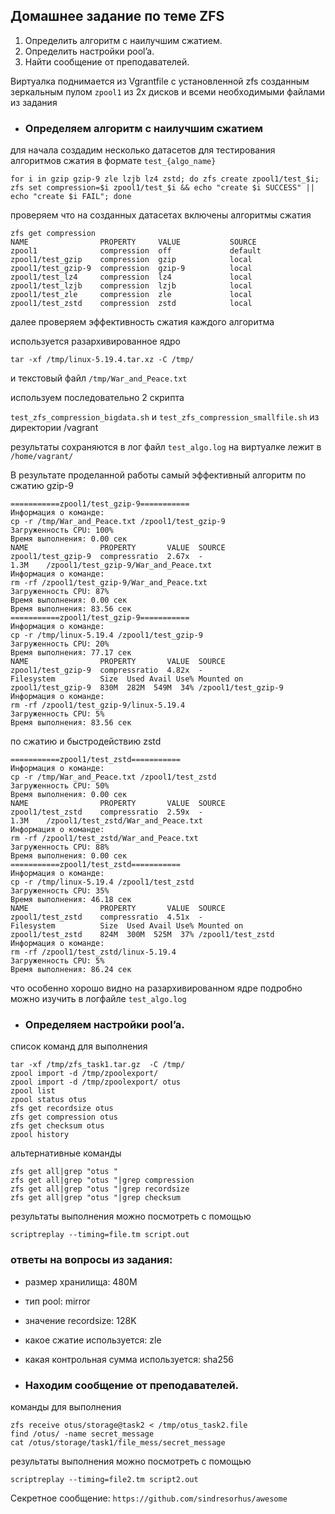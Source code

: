 ## **Домашнее задание по теме ZFS**

1. Определить алгоритм с наилучшим сжатием.
1. Определить настройки pool’a.
1. Найти сообщение от преподавателей.

Виртуалка поднимается из Vgrantfile с установленной zfs созданным зеркальным пулом `zpool1` из 2х дисков и всеми необходимыми файлами из задания

* ### Определяем алгоритм с наилучшим сжатием

для начала создадим несколько датасетов для тестирования алгоритмов сжатия в формате `test_{algo_name}`


```
for i in gzip gzip-9 zle lzjb lz4 zstd; do zfs create zpool1/test_$i; zfs set compression=$i zpool1/test_$i && echo "create $i SUCCESS" || echo "create $i FAIL"; done
```
проверяем что на созданных датасетах включены алгоритмы сжатия


```
zfs get compression
NAME                PROPERTY     VALUE           SOURCE
zpool1              compression  off             default
zpool1/test_gzip    compression  gzip            local
zpool1/test_gzip-9  compression  gzip-9          local
zpool1/test_lz4     compression  lz4             local
zpool1/test_lzjb    compression  lzjb            local
zpool1/test_zle     compression  zle             local
zpool1/test_zstd    compression  zstd            local
```
далее проверяем эффективность сжатия каждого алгоритма


используется разархивированное ядро 

```
tar -xf /tmp/linux-5.19.4.tar.xz -C /tmp/
```
и текстовый файл `/tmp/War_and_Peace.txt`

используем последовательно 2 скрипта

`test_zfs_compression_bigdata.sh` и `test_zfs_compression_smallfile.sh`
из директории /vagrant

результаты сохраняются в лог файл `test_algo.log` 
на виртуалке лежит в `/home/vagrant/`

В результате проделанной работы самый эффективный алгоритм по сжатию gzip-9


```
===========zpool1/test_gzip-9===========
Информация о команде:
cp -r /tmp/War_and_Peace.txt /zpool1/test_gzip-9
Загруженность CPU: 100%
Время выполнения: 0.00 сек
NAME                PROPERTY       VALUE  SOURCE
zpool1/test_gzip-9  compressratio  2.67x  -
1.3M    /zpool1/test_gzip-9/War_and_Peace.txt
Информация о команде:
rm -rf /zpool1/test_gzip-9/War_and_Peace.txt
Загруженность CPU: 87%
Время выполнения: 0.00 сек
Время выполнения: 83.56 сек
===========zpool1/test_gzip-9===========
Информация о команде:
cp -r /tmp/linux-5.19.4 /zpool1/test_gzip-9
Загруженность CPU: 20%
Время выполнения: 77.17 сек
NAME                PROPERTY       VALUE  SOURCE
zpool1/test_gzip-9  compressratio  4.82x  -
Filesystem          Size  Used Avail Use% Mounted on
zpool1/test_gzip-9  830M  282M  549M  34% /zpool1/test_gzip-9
Информация о команде:
rm -rf /zpool1/test_gzip-9/linux-5.19.4
Загруженность CPU: 5%
Время выполнения: 83.56 сек

```

по сжатию и быстродействию zstd


```
===========zpool1/test_zstd===========
Информация о команде:
cp -r /tmp/War_and_Peace.txt /zpool1/test_zstd
Загруженность CPU: 50%
Время выполнения: 0.00 сек
NAME                PROPERTY       VALUE  SOURCE
zpool1/test_zstd    compressratio  2.59x  -
1.3M    /zpool1/test_zstd/War_and_Peace.txt
Информация о команде:
rm -rf /zpool1/test_zstd/War_and_Peace.txt
Загруженность CPU: 88%
Время выполнения: 0.00 сек
===========zpool1/test_zstd===========
Информация о команде:
cp -r /tmp/linux-5.19.4 /zpool1/test_zstd
Загруженность CPU: 35%
Время выполнения: 46.18 сек
NAME                PROPERTY       VALUE  SOURCE
zpool1/test_zstd    compressratio  4.51x  -
Filesystem          Size  Used Avail Use% Mounted on
zpool1/test_zstd    824M  300M  525M  37% /zpool1/test_zstd
Информация о команде:
rm -rf /zpool1/test_zstd/linux-5.19.4
Загруженность CPU: 5%
Время выполнения: 86.24 сек

```
что особенно хорошо видно на разархивированном ядре
подробно можно изучить в логфайле `test_algo.log` 


* ### Определяем настройки pool’a.

список команд для выполнения

```
tar -xf /tmp/zfs_task1.tar.gz  -C /tmp/
zpool import -d /tmp/zpoolexport/
zpool import -d /tmp/zpoolexport/ otus
zpool list
zpool status otus
zfs get recordsize otus
zfs get compression otus
zfs get checksum otus
zpool history
```
альтернативные команды

```
zfs get all|grep "otus "
zfs get all|grep "otus "|grep compression
zfs get all|grep "otus "|grep recordsize
zfs get all|grep "otus "|grep checksum
```
результаты выполнения можно посмотреть с помощью 


```
scriptreplay --timing=file.tm script.out
```
 ### ответы на вопросы из задания:

* размер хранилища: 480M

* тип pool: mirror

* значение recordsize: 128K

* какое сжатие используется: zle

* какая контрольная сумма используется: sha256


* ### Находим сообщение от преподавателей.

команды для выполнения

```
zfs receive otus/storage@task2 < /tmp/otus_task2.file
find /otus/ -name secret_message
cat /otus/storage/task1/file_mess/secret_message
```

результаты выполнения можно посмотреть с помощью 


```
scriptreplay --timing=file2.tm script2.out
```

Секретное сообщение: `https://github.com/sindresorhus/awesome`

